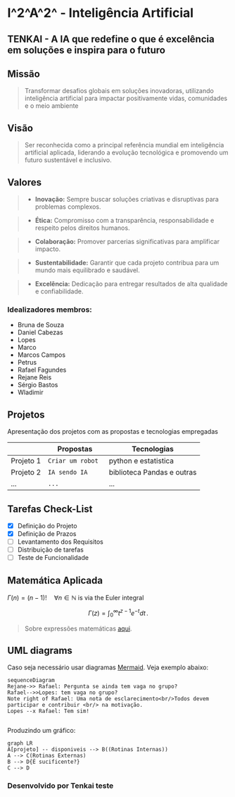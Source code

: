 ﻿#   I^2^A^2^  - Inteligência Artificial  
## TENKAI - A  IA que redefine o que é excelência em soluções e inspira para o futuro
## Missão
>Transformar desafios globais em soluções inovadoras, utilizando inteligência artificial para impactar positivamente vidas, comunidades e o meio ambiente

## Visão 

>Ser reconhecida como a principal referência mundial em inteligência artificial aplicada, liderando a evolução tecnológica e promovendo um futuro sustentável e inclusivo.

## Valores 
> - **Inovação:** Sempre buscar soluções criativas e disruptivas para problemas complexos.
    
>-   **Ética:** Compromisso com a transparência, responsabilidade e respeito pelos direitos humanos.
    
>-   **Colaboração:** Promover parcerias significativas para amplificar impacto.
    
>-   **Sustentabilidade:** Garantir que cada projeto contribua para um mundo mais equilibrado e saudável.
    
>-   **Excelência:** Dedicação para entregar resultados de alta qualidade e confiabilidade.
    
   ### Idealizadores membros:
- Bruna de Souza  
- Daniel Cabezas
- Lopes   
- Marco 
- Marcos Campos      
- Petrus                            
- Rafael Fagundes            
- Rejane Reis                  
- Sérgio Bastos
- Wladimir 

## Projetos 

Apresentação dos projetos com as propostas e tecnologias empregadas

|                |Propostas                         |Tecnologias
|----------------|-------------------------------|-----------------------------|
|Projeto 1|`Criar um robot `            |python e estatistica           |
|Projeto 2          |`IA sendo IA`            |biblioteca Pandas e outras            |
|...         |`...` |...
## Tarefas Check-List
 - [x] Definição do Projeto
 - [x] Definição de Prazos
 - [ ] Levantamento dos Requisitos
 - [ ] Distribuição de tarefas
 - [ ] Teste de Funcionalidade

## Matemática Aplicada
  $\Gamma(n) = (n-1)!\quad\forall n\in\mathbb N$ is via the Euler integral

$$
\Gamma(z) = \int_0^\infty t^{z-1}e^{-t}dt\,.
$$

> Sobre expressões matemáticas [aqui](http://meta.math.stackexchange.com/questions/5020/mathjax-basic-tutorial-and-quick-reference).


## UML diagrams
Caso seja necessário usar diagramas [Mermaid](https://mermaidjs.github.io/). Veja exemplo abaixo:
```mermaid
sequenceDiagram
Rejane->> Rafael: Pergunta se ainda tem vaga no grupo?
Rafael-->>Lopes: tem vaga no grupo?
Note right of Rafael: Uma nota de esclarecimento<br/>Todos devem participar e contribuir <br/> na motivação.
Lopes --x Rafael: Tem sim!
 
 ```

Produzindo um gráfico:

```mermaid
graph LR
A[projeto] -- disponiveis --> B((Rotinas Internas))
A --> C(Rotinas Externas)
B --> D{É sucificente?}
C --> D
```

   ### Desenvolvido por Tenkai  teste